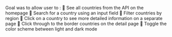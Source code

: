 Goal was to allow user to : 
 See all countries from the API on the homepage 
 Search for a country using an input field 
 Filter countries by region 
 Click on a country to see more detailed information on a separate page 
 Click through to the border countries on the detail page 
 Toggle the color scheme between light and dark mode
